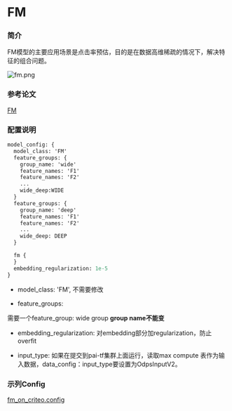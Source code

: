# FM

### 简介

FM模型的主要应用场景是点击率预估，目的是在数据高维稀疏的情况下，解决特征的组合问题。

![fm.png](../../docs/images/models/fm.png)

### 参考论文

[FM](https://www.csie.ntu.edu.tw/%7Eb97053/paper/Rendle2010FM.pdf)

### 配置说明

```protobuf
model_config: {
  model_class: 'FM'
  feature_groups: {
    group_name: 'wide'
    feature_names: 'F1'
    feature_names: 'F2'
    ...
    wide_deep:WIDE
  }
  feature_groups: {
    group_name: 'deep'
    feature_names: 'F1'
    feature_names: 'F2'
    ...
    wide_deep: DEEP
  }

  fm {
  }
  embedding_regularization: 1e-5
}
```

- model_class: 'FM', 不需要修改

- feature_groups:

需要一个feature_group: wide group **group name不能变**

- embedding_regularization: 对embedding部分加regularization，防止overfit

- input_type: 如果在提交到pai-tf集群上面运行，读取max compute 表作为输入数据，data_config：input_type要设置为OdpsInputV2。

### 示列Config

[fm_on_criteo.config](../configs/fm_on_criteo.config)
